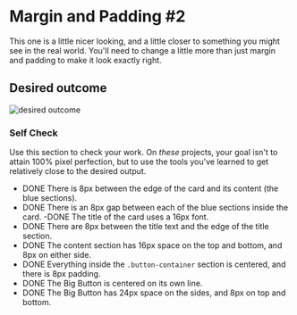 # Margin and Padding #2

This one is a little nicer looking, and a little closer to something you might see in the real world. You'll need to change a little more than just margin and padding to make it look exactly right.

## Desired outcome
![desired outcome](./desired-outcome.png)

### Self Check
Use this section to check your work. On _these_ projects, your goal isn't to attain 100% pixel perfection, but to use the tools you've learned to get relatively close to the desired output.

- DONE There is 8px between the edge of the card and its content (the blue sections).
- DONE There is an 8px gap between each of the blue sections inside the card.
-DONE The title of the card uses a 16px font.
- DONE There are 8px between the title text and the edge of the title section.
- DONE The content section has 16px space on the top and bottom, and 8px on either side.
- DONE Everything inside the `.button-container` section is centered, and there is 8px padding.
- DONE The Big Button is centered on its own line.
- DONE The Big Button has 24px space on the sides, and 8px on top and bottom.
